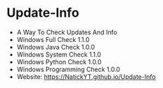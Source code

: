 # Update-Info
- A Way To Check Updates And Info
- Windows Full Check 1.1.0
- Windows Java Check 1.0.0
- Windows System Check 1.1.0
- Windows Python Check 1.0.0
- Windows Programming Check 1.0.0
- Website: https://NatickYT.github.io/Update-Info
